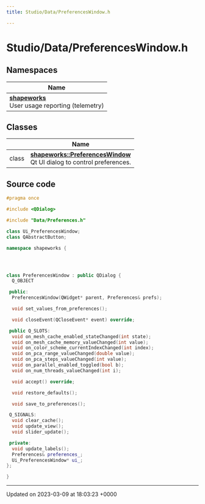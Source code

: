 ```yaml
---
title: Studio/Data/PreferencesWindow.h

---
```


# Studio/Data/PreferencesWindow.h



## Namespaces

| Name           |
| -------------- |
| **[shapeworks](../Namespaces/namespaceshapeworks.md)** <br>User usage reporting (telemetry)  |

## Classes

|                | Name           |
| -------------- | -------------- |
| class | **[shapeworks::PreferencesWindow](../Classes/classshapeworks_1_1PreferencesWindow.md)** <br>Qt UI dialog to control preferences.  |




## Source code

```cpp
#pragma once

#include <QDialog>

#include "Data/Preferences.h"

class Ui_PreferencesWindow;
class QAbstractButton;

namespace shapeworks {




class PreferencesWindow : public QDialog {
  Q_OBJECT

 public:
  PreferencesWindow(QWidget* parent, Preferences& prefs);

  void set_values_from_preferences();

  void closeEvent(QCloseEvent* event) override;

 public Q_SLOTS:
  void on_mesh_cache_enabled_stateChanged(int state);
  void on_mesh_cache_memory_valueChanged(int value);
  void on_color_scheme_currentIndexChanged(int index);
  void on_pca_range_valueChanged(double value);
  void on_pca_steps_valueChanged(int value);
  void on_parallel_enabled_toggled(bool b);
  void on_num_threads_valueChanged(int i);

  void accept() override;

  void restore_defaults();

  void save_to_preferences();

 Q_SIGNALS:
  void clear_cache();
  void update_view();
  void slider_update();

 private:
  void update_labels();
  Preferences& preferences_;
  Ui_PreferencesWindow* ui_;
};

}
```


-------------------------------

Updated on 2023-03-09 at 18:03:23 +0000
